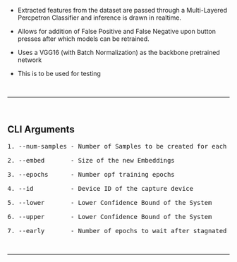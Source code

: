 - Extracted features from the dataset are passed through a Multi-Layered Percpetron Classifier and inference is drawn in realtime. 

- Allows for addition of False Positive and False Negative upon button presses after which models can be retrained.

- Uses a VGG16 (with Batch Normalization) as the backbone pretrained network

- This is to be used for testing

&nbsp;

---

&nbsp;

## **CLI Arguments**

<pre>
1. --num-samples - Number of Samples to be created for each class in the Dataset

2. --embed       - Size of the new Embeddings

3. --epochs      - Number opf training epochs

4. --id          - Device ID of the capture device

5. --lower       - Lower Confidence Bound of the System

6. --upper       - Lower Confidence Bound of the System

7. --early       - Number of epochs to wait after stagnated validation metrics before stopping the training
</pre>

&nbsp;

---